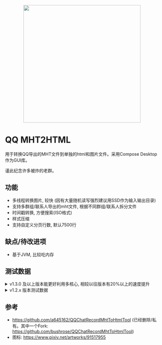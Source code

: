 <div align="center">
<img src="src/jvmMain/resources/drawables/qq-mht2html.png" weight="384x" height="384px" />
</div>

# QQ MHT2HTML

用于转换QQ导出的MHT文件到单独的html和图片文件。采用Compose Desktop作为GUI库。

谨此纪念许多被炸的老群。

## 功能

* 多线程转换图片, 较快 (因有大量随机读写强烈建议用SSD作为输入输出目录)
* 支持多群组/联系人导出的mht文件, 根据不同群组/联系人拆分文件
* 时间戳转换, 方便搜索(ISO格式)
* 样式压缩
* 支持自定义分页行数, 默认7500行

## 缺点/待改进项

* 基于JVM, 比较吃内存

## 测试数据
<details>

<summary>v1.3.0 及以上版本能更好利用多核心, 相较以往版本有20%以上的速度提升</summary>
<br/><br/>
环境: Desktop R5-3500X@<!-- -->Fixed4.3GHz(6C6T)/32G@<!-- -->3200MHz/Kioxia CD6 SSD, Win10 21H2, Windows Defender 主动防护关

输入: 183GB, 内含45万张图片, 约600万行聊天记录

耗时: 总耗时~596s

-------------------------

环境: Laptop Dell Precision 3581 i7-13800H@<!-- -->50W(14C20T)/32G@<!-- -->4800MHz/Phison E13T SSD(R)+WD SN740 SSD(W), Win10 22H2, Windows Defender 主动防护关

输入: 同上

耗时: 总耗时~326s

-------------------------
<br/><br/>
</details>

<details>
<summary>v1.2.x 版本测试数据</summary>
<br/><br/>
环境: Desktop R5-3500X@<!-- -->Fixed4.3GHz(6C6T)/32G@<!-- -->3200MHz/Kioxia CD6 SSD, Win10 21H2, Windows Defender 主动防护关

输入: 183GB, 内含45万张图片, 约600万行聊天记录

耗时: 总耗时~740s

-------------------------
环境: Laptop Dell Precision 3581 i7-13800H@<!-- -->50W(14C20T)/32G@<!-- -->4800MHz/Phison E13T SSD(R)+WD SN740 SSD(W), Win10 22H2, Windows Defender 主动防护关

输入: 同上

耗时: 总耗时~506s

-------------------------

环境: 同上

输入: 27GB, 内含7万张图片, 约36万行聊天记录

耗时: 总耗时~110s

-------------------------

环境: Desktop i9 12900K/32G@<!-- -->6000MHz/WD SN850 SSD, Win11 21H2, ESET 主动防护关

输入: 同上

耗时: 总耗时~60s

-------------------

环境: Desktop R9 7950X/64G@<!-- -->4800MHz/Samsung 980pro/PM983 SSD, Win10 21H2, Windows Defender 主动防护关

输入: 同上

耗时: 总耗时~45s

-------------------
环境: 同上, Windows Defender 主动防护**开**

输入: 同上

耗时: 总耗时~80s

-------------------

环境: Desktop R5-3500X@<!-- -->Fixed4.3GHz(6C6T)/32G@<!-- -->3200MHz/Kioxia CD6 SSD, Win10 21H2, Windows Defender 主动防护关

输入: 50GB, 内含10万张图片, 约80万行聊天记录

耗时: 总耗时~150s

--------

环境: 同上, Windows Defender 主动防护**开**

输入: 同上

耗时: 总耗时~210s

--------

环境: Desktop i5-9400F(6C6T)/16G@<!-- -->2666MHz/Samsung 980pro SSD, Win11, Windows Defender 主动防护关

输入: 同上

耗时: 总耗时~230s

-----------

环境: Laptop Tongfang CODE-01 R7-4800H@<!-- -->54W(Max)(8C16T)/32G@<!-- -->2400MHz/Phison E13T SSD, Win10 21H2, Windows Defender 主动防护关

输入: 同上

耗时: 总耗时~270s

----------

环境: Micron 3400 SSD,  Windows Defender 主动防护**开**, 其余同上

输入: 同上

耗时: 总耗时~240s

----------

环境: 同上, Windows Defender 主动防护**关** 

输入: 同上

耗时: 总耗时~210s

----------

环境: Laptop Dell Latitude 5401 i7-9850H(6C12T)/24G@<!-- -->2400MHz/WD SN520 SSD, Win10 21H2, Windows Defender 主动防护关

输入: 同上

耗时: 总耗时~230s

----------

环境: Desktop Dell Optiplex 3060MFF Celeron-G3930T@<!-- -->Fixed2.7G(2C2T)/16G@<!-- -->2133MHz/Samsung SM961 SSD, Win10 1809, Windows Defender 主动防护关

输入: 同上

耗时: 总耗时~680s
</details>

## 参考

* https://github.com/a645162/QQChatRecordMhtToHtmlTool (已经删除/私有。其中一个Fork: https://github.com/bushrose/QQChatRecordMhtToHtmlTool)
* 图标: https://www.pixiv.net/artworks/91517955
